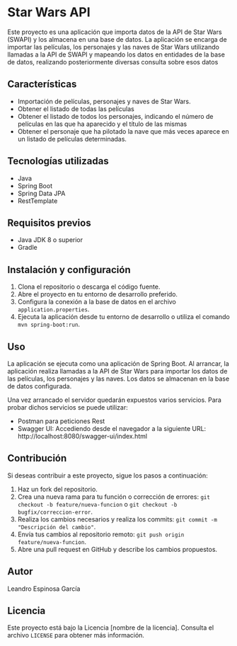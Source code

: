 # Star Wars API 

Este proyecto es una aplicación que importa datos de la API de Star Wars (SWAPI) y los almacena en una base de datos. La aplicación se encarga de importar las películas, 
los personajes y las naves de Star Wars utilizando llamadas a la API de SWAPI y mapeando los datos en entidades de la base de datos, realizando posteriormente diversas
consulta sobre esos datos

## Características

- Importación de películas, personajes y naves de Star Wars.
- Obtener el listado de todas las películas
- Obtener el listado de todos los personajes, indicando el número de películas en las que ha aparecido y el título de las mismas
- Obtener el personaje que ha pilotado la nave que más veces aparece en un listado de películas determinadas.

## Tecnologías utilizadas

- Java
- Spring Boot
- Spring Data JPA
- RestTemplate

## Requisitos previos

- Java JDK 8 o superior
- Gradle

## Instalación y configuración

1. Clona el repositorio o descarga el código fuente.
2. Abre el proyecto en tu entorno de desarrollo preferido.
3. Configura la conexión a la base de datos en el archivo `application.properties`.
4. Ejecuta la aplicación desde tu entorno de desarrollo o utiliza el comando `mvn spring-boot:run`.

## Uso

La aplicación se ejecuta como una aplicación de Spring Boot. Al arrancar, la aplicación realiza llamadas a la API de Star Wars para importar los datos de las películas, 
los personajes y las naves. Los datos se almacenan en la base de datos configurada.

Una vez arrancado el servidor quedarán expuestos varios servicios.
Para probar dichos servicios se puede utilizar:
   - Postman para peticiones Rest
   - Swagger UI: Accediendo desde el navegador a la siguiente URL: http://localhost:8080/swagger-ui/index.html


## Contribución

Si deseas contribuir a este proyecto, sigue los pasos a continuación:

1. Haz un fork del repositorio.
2. Crea una nueva rama para tu función o corrección de errores: `git checkout -b feature/nueva-funcion` o `git checkout -b bugfix/correccion-error`.
3. Realiza los cambios necesarios y realiza los commits: `git commit -m "Descripción del cambio"`.
4. Envía tus cambios al repositorio remoto: `git push origin feature/nueva-funcion`.
5. Abre una pull request en GitHub y describe los cambios propuestos.

## Autor

Leandro Espinosa García

## Licencia

Este proyecto está bajo la Licencia [nombre de la licencia]. Consulta el archivo `LICENSE` para obtener más información.
